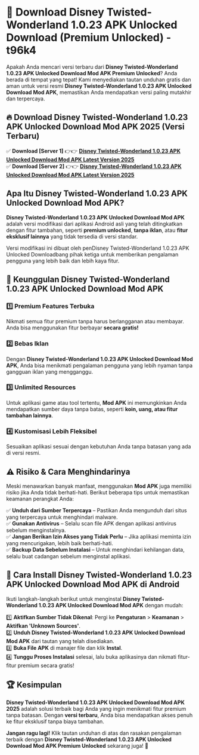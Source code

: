 # 🎯 Download Disney Twisted-Wonderland 1.0.23 APK Unlocked Download (Premium Unlocked) -  t96k4

Apakah Anda mencari versi terbaru dari **Disney Twisted-Wonderland 1.0.23 APK Unlocked Download Mod APK Premium Unlocked**? Anda berada di tempat yang tepat! Kami menyediakan tautan unduhan gratis dan aman untuk versi resmi **Disney Twisted-Wonderland 1.0.23 APK Unlocked Download Mod APK**, memastikan Anda mendapatkan versi paling mutakhir dan terpercaya.

## 🔥 Download Disney Twisted-Wonderland 1.0.23 APK Unlocked Download Mod APK 2025 (Versi Terbaru)

✅ **Download [Server 1]** 👉👉 [**Disney Twisted-Wonderland 1.0.23 APK Unlocked Download Mod APK Latest Version 2025**](https://momento.my/?title=Disney_Twisted-Wonderland_1.0.23_APK_Unlocked_Download)  
✅ **Download [Server 2]** 👉👉 [**Disney Twisted-Wonderland 1.0.23 APK Unlocked Download Mod APK Latest Version 2025**](https://momento.my/?title=Disney_Twisted-Wonderland_1.0.23_APK_Unlocked_Download)  

## Apa Itu Disney Twisted-Wonderland 1.0.23 APK Unlocked Download Mod APK?

**Disney Twisted-Wonderland 1.0.23 APK Unlocked Download Mod APK** adalah versi modifikasi dari aplikasi Android asli yang telah ditingkatkan dengan fitur tambahan, seperti **premium unlocked**, **tanpa iklan**, atau **fitur eksklusif lainnya** yang tidak tersedia di versi standar.

Versi modifikasi ini dibuat oleh penDisney Twisted-Wonderland 1.0.23 APK Unlocked Downloadbang pihak ketiga untuk memberikan pengalaman pengguna yang lebih baik dan lebih kaya fitur.

## 🎯 Keunggulan Disney Twisted-Wonderland 1.0.23 APK Unlocked Download Mod APK

### 1️⃣ Premium Features Terbuka
Nikmati semua fitur premium tanpa harus berlangganan atau membayar. Anda bisa menggunakan fitur berbayar **secara gratis!**

### 2️⃣ Bebas Iklan
Dengan **Disney Twisted-Wonderland 1.0.23 APK Unlocked Download Mod APK**, Anda bisa menikmati pengalaman pengguna yang lebih nyaman tanpa gangguan iklan yang mengganggu.

### 3️⃣ Unlimited Resources
Untuk aplikasi game atau tool tertentu, **Mod APK** ini memungkinkan Anda mendapatkan sumber daya tanpa batas, seperti **koin, uang, atau fitur tambahan lainnya**.

### 4️⃣ Kustomisasi Lebih Fleksibel
Sesuaikan aplikasi sesuai dengan kebutuhan Anda tanpa batasan yang ada di versi resmi.

## ⚠️ Risiko & Cara Menghindarinya

Meski menawarkan banyak manfaat, menggunakan **Mod APK** juga memiliki risiko jika Anda tidak berhati-hati. Berikut beberapa tips untuk memastikan keamanan perangkat Anda:

✅ **Unduh dari Sumber Terpercaya** – Pastikan Anda mengunduh dari situs yang terpercaya untuk menghindari malware.  
✅ **Gunakan Antivirus** – Selalu scan file APK dengan aplikasi antivirus sebelum menginstalnya.  
✅ **Jangan Berikan Izin Akses yang Tidak Perlu** – Jika aplikasi meminta izin yang mencurigakan, lebih baik berhati-hati.  
✅ **Backup Data Sebelum Instalasi** – Untuk menghindari kehilangan data, selalu buat cadangan sebelum menginstal aplikasi.

## 📌 Cara Install Disney Twisted-Wonderland 1.0.23 APK Unlocked Download Mod APK di Android

Ikuti langkah-langkah berikut untuk menginstal **Disney Twisted-Wonderland 1.0.23 APK Unlocked Download Mod APK** dengan mudah:

1️⃣ **Aktifkan Sumber Tidak Dikenal**: Pergi ke **Pengaturan** > **Keamanan** > **Aktifkan 'Unknown Sources'**.  
2️⃣ **Unduh Disney Twisted-Wonderland 1.0.23 APK Unlocked Download Mod APK** dari tautan yang telah disediakan.  
3️⃣ **Buka File APK** di manajer file dan klik **Instal**.  
4️⃣ **Tunggu Proses Instalasi** selesai, lalu buka aplikasinya dan nikmati fitur-fitur premium secara gratis!

## 🏆 Kesimpulan

**Disney Twisted-Wonderland 1.0.23 APK Unlocked Download Mod APK 2025** adalah solusi terbaik bagi Anda yang ingin menikmati fitur premium tanpa batasan. Dengan **versi terbaru**, Anda bisa mendapatkan akses penuh ke fitur eksklusif tanpa biaya tambahan.

**Jangan ragu lagi!** Klik tautan unduhan di atas dan rasakan pengalaman terbaik dengan **Disney Twisted-Wonderland 1.0.23 APK Unlocked Download Mod APK Premium Unlocked** sekarang juga! 🚀

